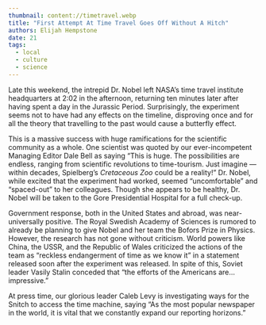 ```yaml
---
thumbnail: content://timetravel.webp
title: "First Attempt At Time Travel Goes Off Without A Hitch"
authors: Elijah Hempstone
date: 21
tags:
  - local
  - culture
  - science
---
```


Late this weekend, the intrepid Dr. Nobel left NASA’s time travel institute headquarters at 2:02 in the afternoon, returning ten minutes later after having spent a day in the Jurassic Period. Surprisingly, the experiment seems not to have had any effects on the timeline, disproving once and for all the theory that travelling to the past would cause a butterfly effect.

This is a massive success with huge ramifications for the scientific community as a whole. One scientist was quoted by our ever-incompetent Managing Editor Dale Bell as saying “This is huge. The possibilities are endless, ranging from scientific revolutions to time-tourism. Just imagine — within decades, Spielberg’s *Cretaceous Zoo* could be a reality!” Dr. Nobel, while excited that the experiment had worked, seemed “uncomfortable” and “spaced-out” to her colleagues. Though she appears to be healthy, Dr. Nobel will be taken to the Gore Presidential Hospital for a full check-up.

Government response, both in the United States and abroad, was near-universally positive. The Royal Swedish Academy of Sciences is rumored to already be planning to give Nobel and her team the Bofors Prize in Physics. However, the research has not gone without criticism. World powers like China, the USSR, and the Republic of Wales criticized the actions of the team as “reckless endangerment of time as we know it” in a statement released soon after the experiment was released. In spite of this, Soviet leader Vasily Stalin conceded that “the efforts of the Americans are… impressive.”

At press time, our glorious leader Caleb Levy is investigating ways for the Snitch to access the time machine, saying “As the most popular newspaper in the world, it is vital that we constantly expand our reporting horizons.”
